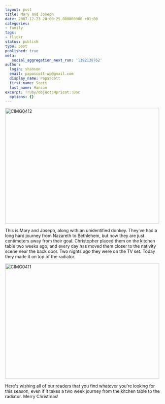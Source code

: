 ```yaml
---
layout: post
title: Mary and Joseph
date: 2007-12-23 20:00:25.000000000 +01:00
categories:
- family
tags:
- flickr
status: publish
type: post
published: true
meta:
  _social_aggregation_next_run: '1392138762'
author:
  login: shanson
  email: papascott-wp@gmail.com
  display_name: PapaScott
  first_name: Scott
  last_name: Hanson
excerpt: !ruby/object:Hpricot::Doc
  options: {}
---
```

<p><a href="http://www.flickr.com/photos/51035717986@N01/2131497988" title="View 'CIMG0412' on Flickr.com"><img src="http://farm3.static.flickr.com/2043/2131497988_eff810f30c.jpg" alt="CIMG0412" border="0" width="500" height="375" /></a></p>
<p>This is Mary and Joseph, along with an unidentified donkey. They've had a long hard journey from Nazareth to Bethlehem, but now they are just centimeters away from their goal. Christopher placed them on the kitchen table two weeks ago, and every day has moved them closer to the nativity scene near the back door. Two nights ago they were on the TV set. Today they made it on top of the radiator.</p>
<p><a href="http://www.flickr.com/photos/51035717986@N01/2131498374" title="View 'CIMG0411' on Flickr.com"><img src="http://farm3.static.flickr.com/2305/2131498374_49a929442f.jpg" alt="CIMG0411" border="0" width="500" height="375" /></a></p>
<p>Here's wishing all of our readers that you find whatever you're looking for this season, even if it takes a two week journey from the kitchen table to the radiator. Merry Christmas!</p>
